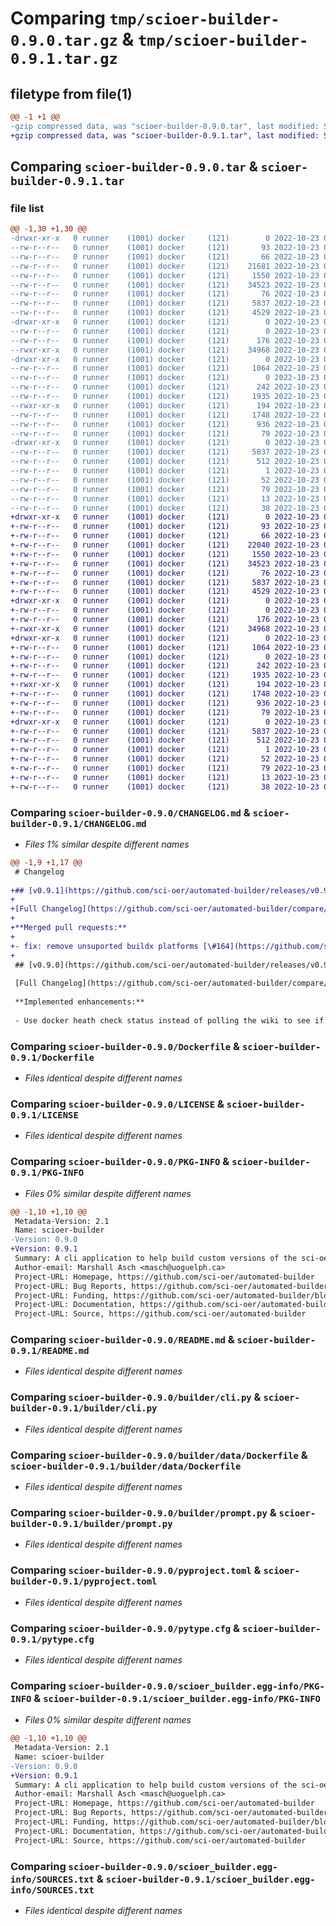 # Comparing `tmp/scioer-builder-0.9.0.tar.gz` & `tmp/scioer-builder-0.9.1.tar.gz`

## filetype from file(1)

```diff
@@ -1 +1 @@
-gzip compressed data, was "scioer-builder-0.9.0.tar", last modified: Sun Oct 23 01:12:00 2022, max compression
+gzip compressed data, was "scioer-builder-0.9.1.tar", last modified: Sun Oct 23 01:21:37 2022, max compression
```

## Comparing `scioer-builder-0.9.0.tar` & `scioer-builder-0.9.1.tar`

### file list

```diff
@@ -1,30 +1,30 @@
-drwxr-xr-x   0 runner    (1001) docker     (121)        0 2022-10-23 01:12:00.752322 scioer-builder-0.9.0/
--rw-r--r--   0 runner    (1001) docker     (121)       93 2022-10-23 01:11:42.000000 scioer-builder-0.9.0/.dockerignore
--rw-r--r--   0 runner    (1001) docker     (121)       66 2022-10-23 01:11:42.000000 scioer-builder-0.9.0/.gitignore
--rw-r--r--   0 runner    (1001) docker     (121)    21681 2022-10-23 01:11:42.000000 scioer-builder-0.9.0/CHANGELOG.md
--rw-r--r--   0 runner    (1001) docker     (121)     1550 2022-10-23 01:11:42.000000 scioer-builder-0.9.0/Dockerfile
--rw-r--r--   0 runner    (1001) docker     (121)    34523 2022-10-23 01:11:42.000000 scioer-builder-0.9.0/LICENSE
--rw-r--r--   0 runner    (1001) docker     (121)       76 2022-10-23 01:11:42.000000 scioer-builder-0.9.0/MANIFEST.in
--rw-r--r--   0 runner    (1001) docker     (121)     5837 2022-10-23 01:12:00.752322 scioer-builder-0.9.0/PKG-INFO
--rw-r--r--   0 runner    (1001) docker     (121)     4529 2022-10-23 01:11:42.000000 scioer-builder-0.9.0/README.md
-drwxr-xr-x   0 runner    (1001) docker     (121)        0 2022-10-23 01:12:00.752322 scioer-builder-0.9.0/builder/
--rw-r--r--   0 runner    (1001) docker     (121)        0 2022-10-23 01:11:42.000000 scioer-builder-0.9.0/builder/__init__.py
--rw-r--r--   0 runner    (1001) docker     (121)      176 2022-10-23 01:12:00.000000 scioer-builder-0.9.0/builder/__version__.py
--rwxr-xr-x   0 runner    (1001) docker     (121)    34968 2022-10-23 01:11:42.000000 scioer-builder-0.9.0/builder/cli.py
-drwxr-xr-x   0 runner    (1001) docker     (121)        0 2022-10-23 01:12:00.752322 scioer-builder-0.9.0/builder/data/
--rw-r--r--   0 runner    (1001) docker     (121)     1064 2022-10-23 01:11:42.000000 scioer-builder-0.9.0/builder/data/Dockerfile
--rw-r--r--   0 runner    (1001) docker     (121)        0 2022-10-23 01:11:42.000000 scioer-builder-0.9.0/builder/data/__init__.py
--rw-r--r--   0 runner    (1001) docker     (121)      242 2022-10-23 01:11:42.000000 scioer-builder-0.9.0/builder/data/motd.txt
--rw-r--r--   0 runner    (1001) docker     (121)     1935 2022-10-23 01:11:42.000000 scioer-builder-0.9.0/builder/prompt.py
--rwxr-xr-x   0 runner    (1001) docker     (121)      194 2022-10-23 01:11:42.000000 scioer-builder-0.9.0/entrypoint.sh
--rw-r--r--   0 runner    (1001) docker     (121)     1748 2022-10-23 01:11:42.000000 scioer-builder-0.9.0/pyproject.toml
--rw-r--r--   0 runner    (1001) docker     (121)      936 2022-10-23 01:11:42.000000 scioer-builder-0.9.0/pytype.cfg
--rw-r--r--   0 runner    (1001) docker     (121)       79 2022-10-23 01:11:42.000000 scioer-builder-0.9.0/requirements.txt
-drwxr-xr-x   0 runner    (1001) docker     (121)        0 2022-10-23 01:12:00.752322 scioer-builder-0.9.0/scioer_builder.egg-info/
--rw-r--r--   0 runner    (1001) docker     (121)     5837 2022-10-23 01:12:00.000000 scioer-builder-0.9.0/scioer_builder.egg-info/PKG-INFO
--rw-r--r--   0 runner    (1001) docker     (121)      512 2022-10-23 01:12:00.000000 scioer-builder-0.9.0/scioer_builder.egg-info/SOURCES.txt
--rw-r--r--   0 runner    (1001) docker     (121)        1 2022-10-23 01:12:00.000000 scioer-builder-0.9.0/scioer_builder.egg-info/dependency_links.txt
--rw-r--r--   0 runner    (1001) docker     (121)       52 2022-10-23 01:12:00.000000 scioer-builder-0.9.0/scioer_builder.egg-info/entry_points.txt
--rw-r--r--   0 runner    (1001) docker     (121)       79 2022-10-23 01:12:00.000000 scioer-builder-0.9.0/scioer_builder.egg-info/requires.txt
--rw-r--r--   0 runner    (1001) docker     (121)       13 2022-10-23 01:12:00.000000 scioer-builder-0.9.0/scioer_builder.egg-info/top_level.txt
--rw-r--r--   0 runner    (1001) docker     (121)       38 2022-10-23 01:12:00.752322 scioer-builder-0.9.0/setup.cfg
+drwxr-xr-x   0 runner    (1001) docker     (121)        0 2022-10-23 01:21:37.048909 scioer-builder-0.9.1/
+-rw-r--r--   0 runner    (1001) docker     (121)       93 2022-10-23 01:21:27.000000 scioer-builder-0.9.1/.dockerignore
+-rw-r--r--   0 runner    (1001) docker     (121)       66 2022-10-23 01:21:27.000000 scioer-builder-0.9.1/.gitignore
+-rw-r--r--   0 runner    (1001) docker     (121)    22040 2022-10-23 01:21:27.000000 scioer-builder-0.9.1/CHANGELOG.md
+-rw-r--r--   0 runner    (1001) docker     (121)     1550 2022-10-23 01:21:27.000000 scioer-builder-0.9.1/Dockerfile
+-rw-r--r--   0 runner    (1001) docker     (121)    34523 2022-10-23 01:21:27.000000 scioer-builder-0.9.1/LICENSE
+-rw-r--r--   0 runner    (1001) docker     (121)       76 2022-10-23 01:21:27.000000 scioer-builder-0.9.1/MANIFEST.in
+-rw-r--r--   0 runner    (1001) docker     (121)     5837 2022-10-23 01:21:37.048909 scioer-builder-0.9.1/PKG-INFO
+-rw-r--r--   0 runner    (1001) docker     (121)     4529 2022-10-23 01:21:27.000000 scioer-builder-0.9.1/README.md
+drwxr-xr-x   0 runner    (1001) docker     (121)        0 2022-10-23 01:21:37.048909 scioer-builder-0.9.1/builder/
+-rw-r--r--   0 runner    (1001) docker     (121)        0 2022-10-23 01:21:27.000000 scioer-builder-0.9.1/builder/__init__.py
+-rw-r--r--   0 runner    (1001) docker     (121)      176 2022-10-23 01:21:36.000000 scioer-builder-0.9.1/builder/__version__.py
+-rwxr-xr-x   0 runner    (1001) docker     (121)    34968 2022-10-23 01:21:27.000000 scioer-builder-0.9.1/builder/cli.py
+drwxr-xr-x   0 runner    (1001) docker     (121)        0 2022-10-23 01:21:37.048909 scioer-builder-0.9.1/builder/data/
+-rw-r--r--   0 runner    (1001) docker     (121)     1064 2022-10-23 01:21:27.000000 scioer-builder-0.9.1/builder/data/Dockerfile
+-rw-r--r--   0 runner    (1001) docker     (121)        0 2022-10-23 01:21:27.000000 scioer-builder-0.9.1/builder/data/__init__.py
+-rw-r--r--   0 runner    (1001) docker     (121)      242 2022-10-23 01:21:27.000000 scioer-builder-0.9.1/builder/data/motd.txt
+-rw-r--r--   0 runner    (1001) docker     (121)     1935 2022-10-23 01:21:27.000000 scioer-builder-0.9.1/builder/prompt.py
+-rwxr-xr-x   0 runner    (1001) docker     (121)      194 2022-10-23 01:21:27.000000 scioer-builder-0.9.1/entrypoint.sh
+-rw-r--r--   0 runner    (1001) docker     (121)     1748 2022-10-23 01:21:27.000000 scioer-builder-0.9.1/pyproject.toml
+-rw-r--r--   0 runner    (1001) docker     (121)      936 2022-10-23 01:21:27.000000 scioer-builder-0.9.1/pytype.cfg
+-rw-r--r--   0 runner    (1001) docker     (121)       79 2022-10-23 01:21:27.000000 scioer-builder-0.9.1/requirements.txt
+drwxr-xr-x   0 runner    (1001) docker     (121)        0 2022-10-23 01:21:37.048909 scioer-builder-0.9.1/scioer_builder.egg-info/
+-rw-r--r--   0 runner    (1001) docker     (121)     5837 2022-10-23 01:21:37.000000 scioer-builder-0.9.1/scioer_builder.egg-info/PKG-INFO
+-rw-r--r--   0 runner    (1001) docker     (121)      512 2022-10-23 01:21:37.000000 scioer-builder-0.9.1/scioer_builder.egg-info/SOURCES.txt
+-rw-r--r--   0 runner    (1001) docker     (121)        1 2022-10-23 01:21:37.000000 scioer-builder-0.9.1/scioer_builder.egg-info/dependency_links.txt
+-rw-r--r--   0 runner    (1001) docker     (121)       52 2022-10-23 01:21:37.000000 scioer-builder-0.9.1/scioer_builder.egg-info/entry_points.txt
+-rw-r--r--   0 runner    (1001) docker     (121)       79 2022-10-23 01:21:37.000000 scioer-builder-0.9.1/scioer_builder.egg-info/requires.txt
+-rw-r--r--   0 runner    (1001) docker     (121)       13 2022-10-23 01:21:37.000000 scioer-builder-0.9.1/scioer_builder.egg-info/top_level.txt
+-rw-r--r--   0 runner    (1001) docker     (121)       38 2022-10-23 01:21:37.048909 scioer-builder-0.9.1/setup.cfg
```

### Comparing `scioer-builder-0.9.0/CHANGELOG.md` & `scioer-builder-0.9.1/CHANGELOG.md`

 * *Files 1% similar despite different names*

```diff
@@ -1,9 +1,17 @@
 # Changelog
 
+## [v0.9.1](https://github.com/sci-oer/automated-builder/releases/v0.9.1) (2022-10-23)
+
+[Full Changelog](https://github.com/sci-oer/automated-builder/compare/v0.9.0...v0.9.1)
+
+**Merged pull requests:**
+
+- fix: remove unsuported buildx platforms [\#164](https://github.com/sci-oer/automated-builder/pull/164) ([MarshallAsch](https://github.com/MarshallAsch))
+
 ## [v0.9.0](https://github.com/sci-oer/automated-builder/releases/v0.9.0) (2022-10-23)
 
 [Full Changelog](https://github.com/sci-oer/automated-builder/compare/v0.8.2...v0.9.0)
 
 **Implemented enhancements:**
 
 - Use docker heath check status instead of polling the wiki to see if the container is ready [\#153](https://github.com/sci-oer/automated-builder/issues/153)
```

### Comparing `scioer-builder-0.9.0/Dockerfile` & `scioer-builder-0.9.1/Dockerfile`

 * *Files identical despite different names*

### Comparing `scioer-builder-0.9.0/LICENSE` & `scioer-builder-0.9.1/LICENSE`

 * *Files identical despite different names*

### Comparing `scioer-builder-0.9.0/PKG-INFO` & `scioer-builder-0.9.1/PKG-INFO`

 * *Files 0% similar despite different names*

```diff
@@ -1,10 +1,10 @@
 Metadata-Version: 2.1
 Name: scioer-builder
-Version: 0.9.0
+Version: 0.9.1
 Summary: A cli application to help build custom versions of the sci-oer course container
 Author-email: Marshall Asch <masch@uoguelph.ca>
 Project-URL: Homepage, https://github.com/sci-oer/automated-builder
 Project-URL: Bug Reports, https://github.com/sci-oer/automated-builder/issues
 Project-URL: Funding, https://github.com/sci-oer/automated-builder/blob/main/.github/FUNDING.md
 Project-URL: Documentation, https://github.com/sci-oer/automated-builder/blob/main/README.md
 Project-URL: Source, https://github.com/sci-oer/automated-builder
```

### Comparing `scioer-builder-0.9.0/README.md` & `scioer-builder-0.9.1/README.md`

 * *Files identical despite different names*

### Comparing `scioer-builder-0.9.0/builder/cli.py` & `scioer-builder-0.9.1/builder/cli.py`

 * *Files identical despite different names*

### Comparing `scioer-builder-0.9.0/builder/data/Dockerfile` & `scioer-builder-0.9.1/builder/data/Dockerfile`

 * *Files identical despite different names*

### Comparing `scioer-builder-0.9.0/builder/prompt.py` & `scioer-builder-0.9.1/builder/prompt.py`

 * *Files identical despite different names*

### Comparing `scioer-builder-0.9.0/pyproject.toml` & `scioer-builder-0.9.1/pyproject.toml`

 * *Files identical despite different names*

### Comparing `scioer-builder-0.9.0/pytype.cfg` & `scioer-builder-0.9.1/pytype.cfg`

 * *Files identical despite different names*

### Comparing `scioer-builder-0.9.0/scioer_builder.egg-info/PKG-INFO` & `scioer-builder-0.9.1/scioer_builder.egg-info/PKG-INFO`

 * *Files 0% similar despite different names*

```diff
@@ -1,10 +1,10 @@
 Metadata-Version: 2.1
 Name: scioer-builder
-Version: 0.9.0
+Version: 0.9.1
 Summary: A cli application to help build custom versions of the sci-oer course container
 Author-email: Marshall Asch <masch@uoguelph.ca>
 Project-URL: Homepage, https://github.com/sci-oer/automated-builder
 Project-URL: Bug Reports, https://github.com/sci-oer/automated-builder/issues
 Project-URL: Funding, https://github.com/sci-oer/automated-builder/blob/main/.github/FUNDING.md
 Project-URL: Documentation, https://github.com/sci-oer/automated-builder/blob/main/README.md
 Project-URL: Source, https://github.com/sci-oer/automated-builder
```

### Comparing `scioer-builder-0.9.0/scioer_builder.egg-info/SOURCES.txt` & `scioer-builder-0.9.1/scioer_builder.egg-info/SOURCES.txt`

 * *Files identical despite different names*


